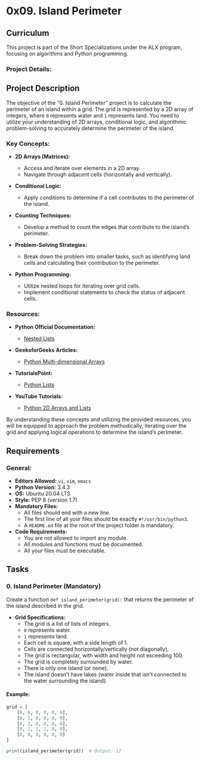 # 0x09. Island Perimeter

## Curriculum
This project is part of the Short Specializations under the ALX program, focusing on algorithms and Python programming.

### Project Details:
## Project Description
The objective of the “0. Island Perimeter” project is to calculate the perimeter of an island within a grid. The grid is represented by a 2D array of integers, where `0` represents water and `1` represents land. You need to utilize your understanding of 2D arrays, conditional logic, and algorithmic problem-solving to accurately determine the perimeter of the island.

### Key Concepts:
- **2D Arrays (Matrices):**
  - Access and iterate over elements in a 2D array.
  - Navigate through adjacent cells (horizontally and vertically).

- **Conditional Logic:**
  - Apply conditions to determine if a cell contributes to the perimeter of the island.

- **Counting Techniques:**
  - Develop a method to count the edges that contribute to the island’s perimeter.

- **Problem-Solving Strategies:**
  - Break down the problem into smaller tasks, such as identifying land cells and calculating their contribution to the perimeter.

- **Python Programming:**
  - Utilize nested loops for iterating over grid cells.
  - Implement conditional statements to check the status of adjacent cells.

### Resources:
- **Python Official Documentation:**
  - [Nested Lists](https://docs.python.org/3/tutorial/datastructures.html#nested-list-comprehensions)
  
- **GeeksforGeeks Articles:**
  - [Python Multi-dimensional Arrays](https://www.geeksforgeeks.org/python-multi-dimensional-array/)

- **TutorialsPoint:**
  - [Python Lists](https://www.tutorialspoint.com/python/python_lists.htm)

- **YouTube Tutorials:**
  - [Python 2D Arrays and Lists](https://www.youtube.com/watch?v=kTEYj1y8jko)

By understanding these concepts and utilizing the provided resources, you will be equipped to approach the problem methodically, iterating over the grid and applying logical operations to determine the island’s perimeter.

## Requirements

### General:
- **Editors Allowed:** `vi`, `vim`, `emacs`
- **Python Version:** 3.4.3
- **OS:** Ubuntu 20.04 LTS
- **Style:** PEP 8 (version 1.7)
- **Mandatory Files:** 
  - All files should end with a new line.
  - The first line of all your files should be exactly `#!/usr/bin/python3`.
  - A `README.md` file at the root of the project folder is mandatory.
- **Code Requirements:**
  - You are not allowed to import any module.
  - All modules and functions must be documented.
  - All your files must be executable.

## Tasks

### 0. Island Perimeter (Mandatory)
Create a function `def island_perimeter(grid):` that returns the perimeter of the island described in the grid.

- **Grid Specifications:**
  - The grid is a list of lists of integers.
  - `0` represents water.
  - `1` represents land.
  - Each cell is square, with a side length of 1.
  - Cells are connected horizontally/vertically (not diagonally).
  - The grid is rectangular, with width and height not exceeding 100.
  - The grid is completely surrounded by water.
  - There is only one island (or none).
  - The island doesn’t have lakes (water inside that isn’t connected to the water surrounding the island).

#### Example:
```python
grid = [
    [0, 0, 0, 0, 0, 0],
    [0, 1, 0, 0, 0, 0],
    [0, 1, 0, 0, 0, 0],
    [0, 1, 1, 1, 0, 0],
    [0, 0, 0, 0, 0, 0]
]

print(island_perimeter(grid))  # Output: 12
